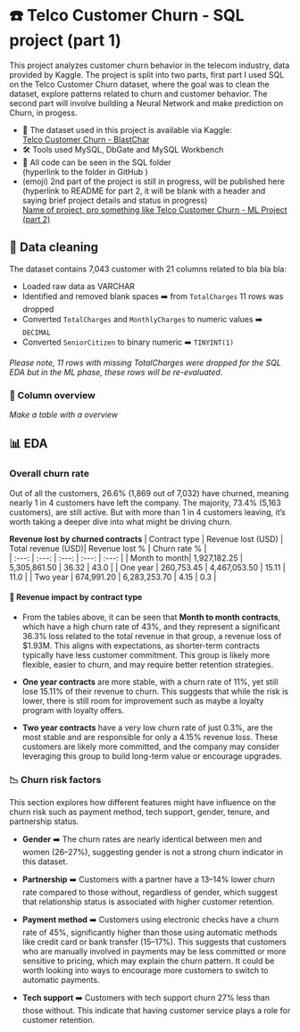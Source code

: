 # :phone: Telco Customer Churn - SQL project (part 1)

This project analyzes customer churn behavior in the telecom industry, data provided by Kaggle. The project is split into two parts, first part I used SQL on the Telco Customer Churn dataset, where the goal was to clean the dataset, explore patterns related to churn and customer behavior. The second part will involve building a Neural Network and make prediction on Churn, in progess.

- 📂 The dataset used in this project is available via Kaggle: \
 <a href="https://www.kaggle.com/datasets/blastchar/telco-customer-churn"> Telco Customer Churn - BlastChar </a>
- 🛠️ Tools used MySQL, DbGate and MySQL Workbench
- 📗 All code can be seen in the SQL folder \
  (hyperlink to the folder in GitHub )
- (emoji) 2nd part of the project is still in progress, will be published here (hyperlink to README for part 2, it will be blank with a header and saying brief project details and status in progress) \
<a href="Github link"> Name of project, pro something like Telco Customer Churn - ML Project (part 2) </a>

## 🧹 Data cleaning
The dataset contains 7,043 customer with 21 columns related to bla bla bla:

- Loaded raw data as VARCHAR
- Identified and removed blank spaces ➡️ from `TotalCharges` 11 rows was dropped
- Converted `TotalCharges` and `MonthlyCharges` to numeric values ➡️ `DECIMAL`
- Converted `SeniorCitizen` to binary numeric  ➡️ `TINYINT(1)`
  
*Please note, 11 rows with missing TotalCharges were dropped for the SQL EDA but in the ML phase, these rows will be re-evaluated.*
  
### 🔎 Column overview

*Make a table with a overview*

## :bar_chart: EDA 

### Overall churn rate 

Out of all the customers, 26.6% (1,869 out of 7,032) have churned, meaning nearly 1 in 4 customers have left the company. The majority, 73.4% (5,163 customers), are still active. But with more than 1 in 4 customers leaving, it’s worth taking a deeper dive into what might be driving churn.


**Revenue lost by churned contracts**
| Contract type | Revenue lost (USD)  | Total revenue (USD)|   Revenue lost %   | Churn rate %   |       
|    :---:      |        :---:        |     :---:          |      :---:         |     :---:      |
| Month to month|     1,927,182.25    |   5,305,861.50     |       36.32        |      43.0      |
| One year      |     260,753.45      |   4,467,053.50     |       15.11        |      11.0      |
| Two year      |     674,991.20      |   6,283,253.70     |        4.15        |       0.3      |

#### 💸 Revenue impact by contract type

- From the tables above, it can be seen that **Month to month contracts**, which have a high churn rate of 43%, and they represent a significant 36.3% loss related to the total revenue in that group, a revenue loss of $1.93M. This aligns with expectations, as shorter-term contracts typically have less customer commitment. This group is likely more flexible, easier to churn, and may require better retention strategies. 

- **One year contracts** are more stable, with a churn rate of 11%, yet still lose 15.11% of their revenue to churn. This suggests that while the risk is lower, there is still room for improvement such as maybe a loyalty program with loyalty offers. 

- **Two year contracts** have a very low churn rate of just 0.3%, are the most stable and are responsible for only a 4.15% revenue loss. These customers are likely more committed, and the company may consider leveraging this group to build long-term value or encourage upgrades.

### :chart_with_downwards_trend: Churn risk factors

This section explores how different features might have influence on the churn risk such as payment method, tech support, gender, tenure, and partnership status. 

- **Gender** ➡️ The churn rates are nearly identical between men and women (26–27%), suggesting gender is not a strong churn indicator in this dataset.
  
- **Partnership** ➡️ Customers with a partner have a 13–14% lower churn rate compared to those without, regardless of gender, which suggest that relationship status is associated with higher customer retention. 
  
- **Payment method** ➡️ Customers using electronic checks have a churn rate of 45%, significantly higher than those using automatic methods like credit card or bank transfer (15–17%). This suggests that customers who are manually involved in payments may be less committed or more sensitive to pricing, which may explain the churn pattern. It could be worth looking into ways to encourage more customers to switch to automatic payments. 
  
- **Tech support** ➡️ Customers with tech support churn 27% less than those without. This indicate that having customer service plays a role for customer retention. 
  


